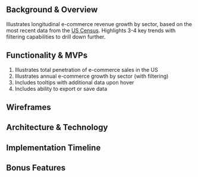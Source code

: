 ## Background & Overview
Illustrates longitudinal e-commerce revenue growth by sector, based on the most recent data from the [US Census](https://www.census.gov/data/tables/2017/econ/e-stats/2017-e-stats.html).
Highlights 3-4 key trends with filtering capabilities to drill down further.

## Functionality & MVPs
1. Illustrates total penetration of e-commerce sales in the US
2. Illustrates annual e-commerce growth by sector (with filtering)
3. Includes tooltips with additional data upon hover
4. Includes ability to export or save data

## Wireframes


## Architecture & Technology


## Implementation Timeline


## Bonus Features

